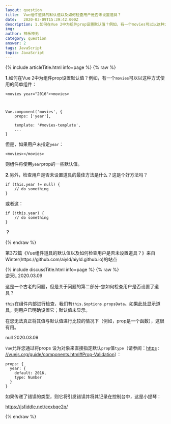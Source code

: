 ```yaml
---
layout: question
title:  Vue组件道具的默认值以及如何检查用户是否未设置道具？
date:   2020-03-09T15:39:42.000Z
description: 1.如何在Vue 2中为组件prop设置默认值？例如，有一个movies可以以这种方式使用的简单组件：<movies year="2016"><mov...
img: 
author: 神乐神无
category: question
answer: 2
tags: JavaScript
topic: JavaScript
---
```

<div class="article-root">
  <div class="article">
    {% include articleTitle.html info=page %}
    {% raw %}
    <div class="article-content"><p><strong><font style="vertical-align: inherit;"><font style="vertical-align: inherit;">1.</font></font></strong><font style="vertical-align: inherit;"><font style="vertical-align: inherit;">如何在Vue 2中为组件prop设置默认值？</font><font style="vertical-align: inherit;">例如，有一个</font></font><code>movies</code><font style="vertical-align: inherit;"><font style="vertical-align: inherit;">可以以这种方式使用</font><font style="vertical-align: inherit;">的简单</font><font style="vertical-align: inherit;">组件：</font></font></p>

<pre><code>&lt;movies year="2016"&gt;&lt;movies&gt;<font></font>
<font></font>
<font></font>
<font></font>
Vue.component('movies', {<font></font>
    props: ['year'],<font></font>
<font></font>
    template: '#movies-template',<font></font>
    ...<font></font>
}<font></font>
</code></pre>

<p><font style="vertical-align: inherit;"><font style="vertical-align: inherit;">但是，如果用户未指定</font></font><code>year</code><font style="vertical-align: inherit;"><font style="vertical-align: inherit;">：</font></font></p>

<pre><code>&lt;movies&gt;&lt;/movies&gt;
</code></pre>

<p><font style="vertical-align: inherit;"><font style="vertical-align: inherit;">则组件将使用</font></font><code>year</code><font style="vertical-align: inherit;"><font style="vertical-align: inherit;">prop的</font><font style="vertical-align: inherit;">一些默认值</font><font style="vertical-align: inherit;">。</font></font></p>

<p><strong><font style="vertical-align: inherit;"><font style="vertical-align: inherit;">2.</font></font></strong><font style="vertical-align: inherit;"><font style="vertical-align: inherit;">另外，检查用户是否未设置道具的最佳方法是什么？</font><font style="vertical-align: inherit;">这是个好方法吗？</font></font></p>

<pre><code>if (this.year != null) {<font></font>
    // do something<font></font>
}<font></font>
</code></pre>

<p><font style="vertical-align: inherit;"><font style="vertical-align: inherit;">或者这：</font></font></p>

<pre><code>if (!this.year) {<font></font>
    // do something<font></font>
}<font></font>
</code></pre>

<p><strong><font style="vertical-align: inherit;"><font style="vertical-align: inherit;">？</font></font></strong></p></div>
    {% endraw %}
  </div>
  <p class="winter_mark">第372篇《Vue组件道具的默认值以及如何检查用户是否未设置道具？》来自Winter(https://github.com/aiyld/aiyld.github.io)的站点</p>
  <div class="discuss-wrapper">
    {% include discussTitle.html info=page %}
    {% raw %}
    <div class="discuss-list">
    <div class="discuss-item">
        <div class="discuss-parent">
          <div class="discuss-meta">
            <span class="discuss-user">逆天L</span>
            <span class="discuss-time">2020.03.09</span>
          </div>
          <div class="discuss-comment"><p><font style="vertical-align: inherit;"><font style="vertical-align: inherit;">这是一个古老的问题，但是关于问题的第二部分-您如何检查用户是否设置了道具？</font></font></p>

<p><font style="vertical-align: inherit;"></font><code>this</code><font style="vertical-align: inherit;"><font style="vertical-align: inherit;">在组件内部进行</font><font style="vertical-align: inherit;">检查</font><font style="vertical-align: inherit;">，我们有</font></font><code>this.$options.propsData</code><font style="vertical-align: inherit;"><font style="vertical-align: inherit;">。</font><font style="vertical-align: inherit;">如果此处显示道具，则用户已明确设置它；</font><font style="vertical-align: inherit;">默认值未显示。</font></font></p>

<p><font style="vertical-align: inherit;"><font style="vertical-align: inherit;">在您无法真正将其值与默认值进行比较的情况下（例如，prop是一个函数），这很有用。</font></font></p></div>
        </div></div><div class="discuss-item">
        <div class="discuss-parent">
          <div class="discuss-meta">
            <span class="discuss-user">null</span>
            <span class="discuss-time">2020.03.09</span>
          </div>
          <div class="discuss-comment"><p><code>Vue</code><font style="vertical-align: inherit;"><font style="vertical-align: inherit;">允许您</font><font style="vertical-align: inherit;">通过将props </font><font style="vertical-align: inherit;">设为</font><font style="vertical-align: inherit;">对象来直接</font><font style="vertical-align: inherit;">指定默认</font></font><code>prop</code><font style="vertical-align: inherit;"><font style="vertical-align: inherit;">值</font></font><code>type</code><font style="vertical-align: inherit;"><font style="vertical-align: inherit;">（请参阅：</font></font><a href="https://vuejs.org/guide/components.html#Prop-Validation" rel="noreferrer"><font style="vertical-align: inherit;"><font style="vertical-align: inherit;">https</font></font></a><font style="vertical-align: inherit;"><font style="vertical-align: inherit;"> : </font><a href="https://vuejs.org/guide/components.html#Prop-Validation" rel="noreferrer"><font style="vertical-align: inherit;">//vuejs.org/guide/components.html#Prop-Validation</font></a><font style="vertical-align: inherit;">）：</font></font></p>

<pre><code>props: {<font></font>
  year: {<font></font>
    default: 2016,<font></font>
    type: Number<font></font>
  }<font></font>
}<font></font>
</code></pre>

<p><font style="vertical-align: inherit;"><font style="vertical-align: inherit;">如果传递了错误的类型，则它将引发错误并将其记录在控制台中，这是小提琴：</font></font></p>

<p><a href="https://jsfiddle.net/cexbqe2q/" rel="noreferrer"><font style="vertical-align: inherit;"><font style="vertical-align: inherit;">https://jsfiddle.net/cexbqe2q/</font></font></a></p></div>
        </div></div>
    </div>
    {% endraw %}
  </div>
<div>
